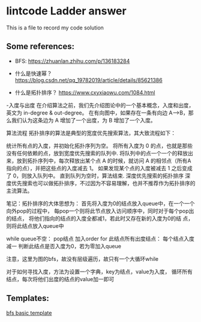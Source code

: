 # lintcode Ladder answer
  This is a file to record my code solution
  
  ## Some references:
  - BFS:
  https://zhuanlan.zhihu.com/p/136183284
  
  - 什么是快速幂？
  https://blog.csdn.net/qq_19782019/article/details/85621386
  
   - 什么是拓扑排序？
   https://www.cxyxiaowu.com/1084.html
   
   -入度与出度
在介绍算法之前，我们先介绍图论中的一个基本概念，入度和出度，英文为 in-degree & out-degree。
在有向图中，如果存在一条有向边 A-->B，那么我们认为这条边为 A 增加了一个出度，为 B 增加了一个入度。

算法流程
拓扑排序的算法是典型的宽度优先搜索算法，其大致流程如下：

统计所有点的入度，并初始化拓扑序列为空。
将所有入度为 0 的点，也就是那些没有任何依赖的点，放到宽度优先搜索的队列中.
将队列中的点一个一个的释放出来，放到拓扑序列中，每次释放出某个点 A 的时候，就访问 A 的相邻点（所有A指向的点），并把这些点的入度减去 1。
如果发现某个点的入度被减去 1 之后变成了 0，则放入队列中。
直到队列为空时，算法结束.
深度优先搜索的拓扑排序
深度优先搜索也可以做拓扑排序，不过因为不容易理解，也并不推荐作为拓扑排序的主流算法。

笔记：拓扑排序的大体思想为：
首先将入度为0的结点放入queue中，在一个一个向外pop的过程中，
每pop一个则将此节点放入访问顺序中，同时对于每个pop出的结点，
将他们指向的结点的入度全都减1，若此时又存在新的入度为0的结
点，则将此结点放入queue中

while queue不空：
pop结点
加入order
for 此结点所有出度结点：
每个结点入度减一
判断此结点是否入度为0，若为零加入queue

注意，这里为图的bfs，故没有层级遍历，故只有一个大循环while

对于如何寻找入度，方法为设置一个字典，key为结点，value为入度，
循环所有结点，每次将他们出度的结点的value加一即可
  
  ## Templates:
  
  [bfs basic template](Documentation/bfs.txt)
  
